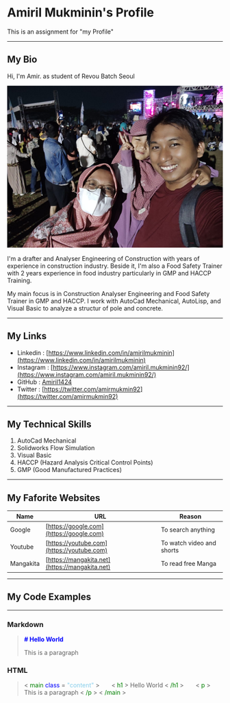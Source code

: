 # Amiril Mukminin's Profile
This is an assignment for "my Profile"
***

## My Bio
Hi, I'm Amir. as student of Revou Batch Seoul

![pas-foto](Amir.jpg)

I'm a drafter and Analyser Engineering of Construction with years of experience in construction industry. Beside it, I'm also a Food Safety Trainer with 2 years experience in food industry particularly in GMP and HACCP Training.

My main focus is in Construction Analyser Engineering and Food Safety Trainer in GMP and HACCP. I work with AutoCad Mechanical, AutoLisp, and Visual Basic to analyze a structur of pole and concrete. 
***

## My Links

- Linkedin : [https://www.linkedin.com/in/amirilmukminin](https://www.linkedin.com/in/amirilmukminin)
- Instagram : [https://www.instagram.com/amiril.mukminin92/](https://www.instagram.com/amiril.mukminin92/)
- GitHub : [Amiril1424](https://github.com/revou-fsse-3/module-1-Amiril1424)
- Twitter : [https://twitter.com/amirmukmin92](https://twitter.com/amirmukmin92)
***

## My Technical Skills

1. AutoCad Mechanical
2. Solidworks Flow Simulation
3. Visual Basic
4. HACCP (Hazard Analysis Critical Control Points)
5. GMP (Good Manufactured Practices)
***

## My Faforite Websites

|Name     |URL                                           |Reason                   |
|----     |---                                           |------                   |
|Google   |[https://google.com](https://google.com)      |To search anything       |
|Youtube  |[https://youtube.com](https://youtube.com)    |To watch video and shorts|
|Mangakita|[https://mangakita.net](https://mangakita.net)|To read free Manga       |

***

## My Code Examples
***

### Markdown
> <span style="color:blue;"><b> \# Hello World </b></span>
>
> This is a paragraph

### HTML
> < <span style="color:green;"> main </span> <span style="color:Blue;">  class </span> \= <span style="color:skyblue;">"content"  </span> >
&nbsp;&nbsp;&nbsp;&nbsp;&nbsp; < <span style="color:green;"> h1 </span> > Hello World < <span style="color:green;">/h1  </span> >
&nbsp;&nbsp;&nbsp;&nbsp;&nbsp; < <span style="color:green;"> p </span> > This is a paragraph < <span style="color:green;">/p  </span> >
< <span style="color:green;"> /main </span> >

